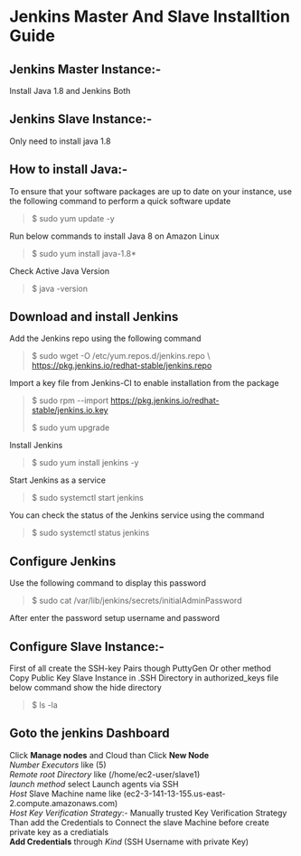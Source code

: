 # Jenkins Master And Slave Installtion Guide

## Jenkins Master Instance:-  
Install Java 1.8 and Jenkins Both
## Jenkins Slave Instance:-
Only need to install java 1.8

## How to install Java:-
To ensure that your software packages are up to date on your instance, use the following command to perform a quick software update

>  $ sudo yum update -y 

Run below commands to install Java 8 on Amazon Linux

> $ sudo yum install java-1.8*

Check Active Java Version
> $ java -version

## Download and install Jenkins

Add the Jenkins repo using the following command

> $ sudo wget -O /etc/yum.repos.d/jenkins.repo \ https://pkg.jenkins.io/redhat-stable/jenkins.repo

Import a key file from Jenkins-CI to enable installation from the package
> $ sudo rpm --import https://pkg.jenkins.io/redhat-stable/jenkins.io.key
>
> $ sudo yum upgrade

Install Jenkins

> $ sudo yum install  jenkins  -y

Start Jenkins as a service

> $ sudo systemctl start jenkins

You can check the status of the Jenkins service using the command
> $ sudo systemctl status jenkins

## Configure Jenkins

Use the following command to display this password

> $ sudo cat /var/lib/jenkins/secrets/initialAdminPassword

After enter the password setup username and password

## Configure Slave Instance:- <br>

First of all create the SSH-key Pairs though PuttyGen Or other method<br>
Copy Public Key Slave Instance in .SSH Directory in authorized_keys file below  command show the hide directory 
> $ ls -la


## Goto the jenkins Dashboard <br>

Click  **Manage nodes** and Cloud than Click **New Node** <br>
*Number Executors* like (5) <br>
*Remote root Directory* like  (/home/ec2-user/slave1) <br>
*launch method* select Launch agents via  SSH  <br>
*Host* Slave Machine name like (ec2-3-141-13-155.us-east-2.compute.amazonaws.com) <br>
*Host Key Verification Strategy*:- Manually trusted Key Verification Strategy <br> 
Than add the Credentials to Connect the slave Machine before create private key  as a crediatials <br> 
**Add Credentials** through *Kind* (SSH Username with private Key)